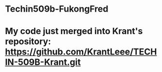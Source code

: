 # Techin509b-FukongFred
# My code just merged into Krant's repository: https://github.com/KrantLeee/TECHIN-509B-Krant.git
